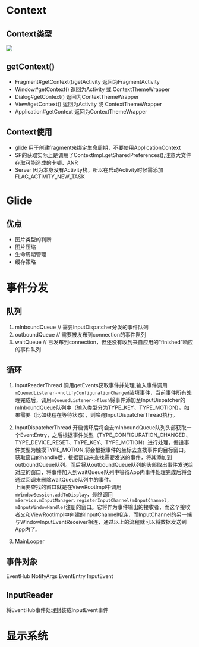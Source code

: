 # Context
## Context类型
<img src="‪Context.png"/></br>

## getContext()
* Fragment#getContext()/getActivity 返回为FragmentActivity
* Window#getContext() 返回为Activity 或 ContextThemeWrapper
* Dialog#getContext() 返回为ContextThemeWrapper
* View#getContext() 返回为Activity 或 ContextThemeWrapper
* Application#getContext 返回为ContextThemeWrapper
## Context使用
* glide 用于创建fragment来绑定生命周期，不要使用ApplicationContext
* SP的获取实际上是调用了ContextImpl.getSharedPreferences(),注意大文件存取可能造成的卡顿、ANR
* Server 因为本身没有Activity栈，所以在启动Activity时候需添加FLAG_ACTIVITY_NEW_TASK


# Glide
## 优点
* 图片类型的判断
* 图片压缩
* 生命周期管理
* 缓存策略

# 事件分发
## 队列
1. mInboundQueue // 需要InputDispatcher分发的事件队列
2. outboundQueue // 需要被发布到connection的事件队列
3. waitQueue // 已发布到connection，但还没有收到来自应用的“finished”响应的事件队列

## 循环
1. InputReaderThread 
调用getEvents获取事件并处理,输入事件调用`mQueuedListener->notifyConfigurationChanged`装填事件，当前事件所有处理完成后，调用`mQueuedListener->flush`将事件添加至InputDispatcher的mInboundQueue队列中（输入类型分为TYPE_KEY、TYPE_MOTION）。如果需要（比如线程在等待状态），则唤醒InputDispatcherThread执行。

2. InputDispatcherThread
开启循环后将会去mInboundQueue队列头部获取一个EventEntry，之后根据事件类型（TYPE_CONFIGURATION_CHANGED、TYPE_DEVICE_RESET、TYPE_KEY、TYPE_MOTION）进行处理，假设事件类型为触摸TYPE_MOTION,将会根据事件的坐标去查找事件的目标窗口。获取窗口的handle后，根据窗口来查找需要发送的事件，将其添加到outboundQueue队列。而后将从outboundQueue队列的头部取出事件发送给对应的窗口，将事件加入到waitQueue队列中等待App内事件处理完成后将会通过回调来删除waitQueue队列中的事件。</br>
上面要查找的窗口就是在ViewRootImpl中调用`mWindowSession.addToDisplay`，最终调用`mService.mInputManager.registerInputChannel(mInputChannel, mInputWindowHandle)`注册的窗口。它将作为事件输出的接收者，而这个接收者又和ViewRootImpl中创建的InputChannel相连，而InputChannel的另一端与WindowInputEventReceiver相连，通过以上的流程就可以将数据发送到App内了。</br>

3. MainLooper

## 事件对象
EventHub
NotifyArgs
EventEntry
InputEvent

## InputReader
将EventHub事件处理封装成InputEvent事件

# 显示系统
